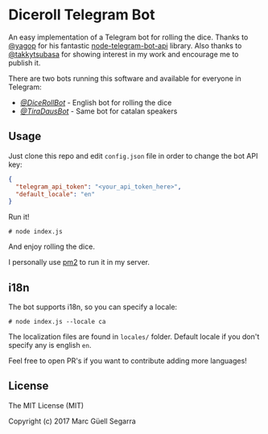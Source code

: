 # Diceroll Telegram Bot

An easy implementation of a Telegram bot for rolling the dice. Thanks to [@yagop](https://github.com/yagop) for his fantastic [node-telegram-bot-api](https://github.com/yagop/node-telegram-bot-api) library. Also thanks to [@takkytsubasa](telegram.me/takkytsubasa) for showing interest in my work and encourage me to publish it.

There are two bots running this software and available for everyone in Telegram:

- *[@DiceRollBot](telegram.me/RollDiceBot)* - English bot for rolling the dice
- *[@TiraDausBot](telegram.me/TiraDausBot)* - Same bot for catalan speakers

## Usage

Just clone this repo and edit `config.json` file in order to change the bot API key:

```json
{
  "telegram_api_token": "<your_api_token_here>",
  "default_locale": "en"
}
```

Run it!

```
# node index.js
```

And enjoy rolling the dice.

I personally use [pm2](https://github.com/Unitech/pm2) to run it in my server.

## i18n

The bot supports i18n, so you can specify a locale:

```
# node index.js --locale ca
```

The localization files are found in `locales/` folder. Default locale if you don't specify any is english `en`.

Feel free to open PR's if you want to contribute adding more languages!

## License 

The MIT License (MIT)

Copyright (c) 2017 Marc Güell Segarra

